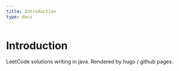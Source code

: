 ```yaml
---
title: Introduction
type: docs
---
```


# Introduction

LeetCode solutions writing in java. Rendered by hugo / github pages.